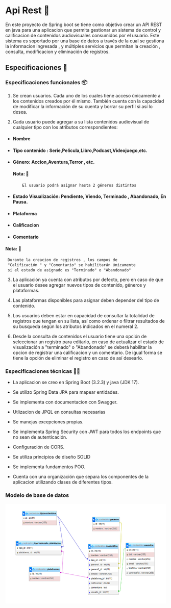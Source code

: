 # Api Rest 🚀

En este proyecto de Spring boot se tiene como objetivo crear un API REST en java para una aplicacion que permita gestionar un sistema de control y calificacion de contenidos audiovisuales consumidos por el usuario. Este sistema es soportado por una base de datos a través de la cual se gestiona la informacion ingresada , y múltiples servicios que permitan la creación , consulta, modificacion y eliminación de registros.
 
## Especificaciones 📝

### Especificaciones funcionales 📦️

1. Se crean usuarios. Cada uno de los cuales tiene acceso únicamente a los contenidos creados por él mismo. También cuenta con la capacidad de modificar la información de su cuenta y borrar su perfil si así lo desea.

2. Cada usuario puede agregar a su lista contenidos audiovisual de cualquier tipo con los atributos correspondientes:


* #### Nombre

* #### Tipo contenido : Serie,Pelicula,Libro,Podcast,Videojuego,etc.

* #### Género: Accion,Aventura,Terror , etc.

     #### Nota: 🚨
    ````
        El usuario podrá asignar hasta 2 géneros distintos
    ````

* #### Estado Visualización: Pendiente, Viendo, Terminado , Abandonado, En Pausa.

* #### Plataforma

* #### Calificacion 

* #### Comentario



#### Nota: 🚨
```
 Durante la creacion de registros , los campos de 
 "Calificación " y "Comentario" se habilitarán únicamente 
 si el estado de asignado es "Terminado" o "Abandonado"
```

3. La aplicación ya cuenta con atributos por defecto, pero en caso de que el usuario desee agregar nuevos tipos de contenido, géneros y plataformas.

4. Las plataformas disponibles para asignar deben depender del tipo de contenido.

5. Los usuarios deben estar en capacidad de consultar la totalidad de registros que tengan en su lista, así como ordenar o filtrar resultados de su busqueda según los atributos indicados en el numeral 2.

6. Desde la consulta de contenidos el usuario tiene una opción de seleccionar un registro para editarlo, en caso de actualizar el estado de visualización a "terminado" o "Abandonado" se deberá habilitar la opcion de registrar una calificacion y un comentario. De igual forma se tiene la opción de eliminar el registro en caso de así desearlo.


### Especificaciones técnicas 🧑‍💻

* La aplicacion se creo en Spring Boot (3.2.3) y java (JDK 17).

* Se utilizo Spring Data JPA para mapear entidades.

* Se implementa con documentacion con Swagger.

* Utlizacion de JPQL en consultas necesarias

* Se manejas excepciones propias.

* Se implementa Spring Security con JWT para todos los endpoints que no sean de autenticación.

* Configuración de CORS.

* Se utiliza principios de diseño SOLID

* Se implementa fundamentos POO.

* Cuenta con una organización que separa los componentes de la aplicacion utilizando clases de diferentes tipos.


### Modelo de base de datos

![alt text](image.png)